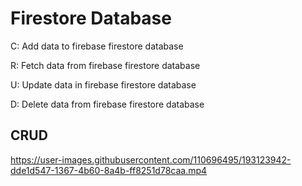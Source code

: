 # Firestore Database

C: Add data to firebase firestore database

R: Fetch data from firebase firestore database

U: Update data in firebase firestore database

D: Delete data from firebase firestore database

## CRUD

https://user-images.githubusercontent.com/110696495/193123942-dde1d547-1367-4b60-8a4b-ff8251d78caa.mp4

